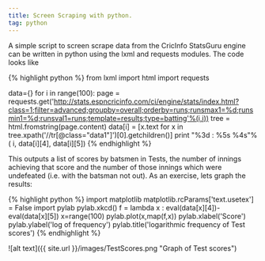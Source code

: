```yaml
---
title: Screen Scraping with python.
tag: python
---
```


A simple script to screen scrape data from the CricInfo StatsGuru engine can be written in python using the lxml and requests modules. The code looks like

{% highlight python %} 
from lxml import html
import requests

data={}
for i in range(100):
    page = requests.get('http://stats.espncricinfo.com/ci/engine/stats/index.html?class=1;filter=advanced;groupby=overall;orderby=runs;runsmax1=%d;runsmin1=%d;runsval1=runs;template=results;type=batting'%(i,i))
    tree = html.fromstring(page.content)
    data[i] = [x.text for x in tree.xpath('//tr[@class="data1"]')[0].getchildren()]
    print "%3d : %5s %4s"%( i, data[i][4], data[i][5])
{% endhighlight %}

This outputs a list of scores by batsmen in Tests, the number of innings achieving that score and the number of those innings which were undefeated (i.e. with the batsman not out). As an exercise, lets graph the results:

{% highlight python %}
import matplotlib
matplotlib.rcParams['text.usetex'] = False
import pylab
pylab.xkcd()
f = lambda x : eval(data[x][4])-eval(data[x][5])
x=range(100)
pylab.plot(x,map(f,x))
pylab.xlabel('Score')
pylab.ylabel('log of frequency')
pylab.title('logarithmic frequency of Test scores')
{% endhighlight %}

![alt text]({{ site.url }}/images/TestScores.png "Graph of Test scores")


